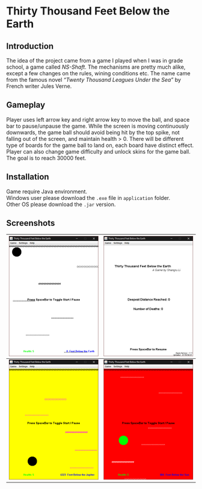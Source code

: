 # Thirty Thousand Feet Below the Earth

## Introduction

The idea of the project came from a game I played when I was in grade school, a game called *NS-Shaft*. The mechanisms are pretty much alike, except a few changes on the rules, wining conditions etc. The name came from the famous novel *“Twenty Thousand Leagues Under the Sea”* by French writer Jules Verne.

## Gameplay

Player uses left arrow key and right arrow key to move the ball, and space bar to pause/unpause the game. While the screen is moving continuously downwards, the game ball should avoid being hit by the top spike, not falling out of the screen, and maintain health > 0. There will be different type of boards for the game ball to land on, each board have distinct effect. Player can also change game difficulty and unlock skins for the game ball. The goal is to reach 30000 feet.

## Installation

Game require Java environment.  
Windows user please download the `.exe` file in `application` folder.  
Other OS please download the `.jar` version.

## Screenshots

![screenshot_1](/application/screenshots/screenshot_1.png)|![screenshot_2](/application/screenshots/screenshot_2.png)
--- | ---
![screenshot_3](/application/screenshots/screenshot_3.png)|![screenshot_4](/application/screenshots/screenshot_4.png)